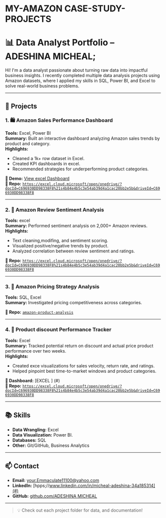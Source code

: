 # MY-AMAZON CASE-STUDY-PROJECTS
# 📊 Data Analyst Portfolio – ADESHINA MICHEAL;

Hi! I'm a data analyst passionate about turning raw data into impactful business insights. I recently completed multiple data analysis projects using Amazon datasets, where I applied my skills in SQL, Power BI, and Excel to solve real-world business problems.

---

## 🚀 Projects

### 1. 🛍️ Amazon Sales Performance Dashboard
**Tools:** Excel, Power BI  
**Summary:** Built an interactive dashboard analyzing Amazon sales trends by product and category.  
**Highlights:**
- Cleaned a 1k+ row dataset in Excel.
- Created KPI dashboards in excel.
- Recommended strategies for underperforming product categories.

**🔗 Demo:** [View excel Dashboard](#)  
**📁 Repo:** [`https://excel.cloud.microsoft/open/onedrive/?docId=C696930DD98338F8%21s4b84e4b5c3e54ab39d4a1cac20bb2e5b&driveId=C696930DD98338F8`](#)

---

### 2. 💬 Amazon Review Sentiment Analysis
**Tools:** excel  
**Summary:** Performed sentiment analysis on 2,000+ Amazon reviews.  
**Highlights:**
- Text cleaning,modifing, and sentiment scoring.
- Visualized positive/negative trends by product.
- Analyzed correlation between review sentiment and ratings.
 
**📁 Repo:** [`https://excel.cloud.microsoft/open/onedrive/?docId=C696930DD98338F8%21s4b84e4b5c3e54ab39d4a1cac20bb2e5b&driveId=C696930DD98338F8`](#)

---

### 3. 💸 Amazon Pricing Strategy Analysis
**Tools:** SQL, Excel  
**Summary:** Investigated pricing competitiveness across categories.  

**📁 Repo:** [`amazon-product-analysis`](#)

---

### 4. 🚀 Product discount Performance Tracker
**Tools:** Excel  
**Summary:** Tracked potential return on discount and actual price product performance over two weeks.  
**Highlights:**
- Created exce visualizations for sales velocity, return rate, and ratings.
- Helped pinpoint best time-to-market windows and product categories.

**🔗 Dashboard:** [EXCEL ] (#)  
**📁 Repo:** [`https://excel.cloud.microsoft/open/onedrive/?docId=C696930DD98338F8%21s4b84e4b5c3e54ab39d4a1cac20bb2e5b&driveId=C696930DD98338F8`](#)

---

## 📚 Skills

- **Data Wrangling:**  Excel
- **Data Visualization:** Power BI.
- **Databases:** SQL 
- **Other:** Git/GitHub, Business Analytics

---

## 📫 Contact

- **Email:** your.Emmaculate11100@yahoo.com  
- **LinkedIn:** [hpps;//www.linkedin.com/in/micheal-adeshina-34a185314](#)  
- **GitHub:** [github.com/ADESHINA MICHEAL](#)

---

> 💡 Check out each project folder for data, and documentation!

